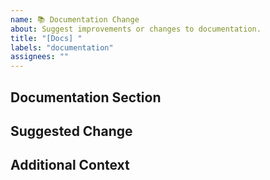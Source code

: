 ```yaml
---
name: 📚 Documentation Change
about: Suggest improvements or changes to documentation.
title: "[Docs] "
labels: "documentation"
assignees: ""
---
```


## Documentation Section

<!-- What part of the docs needs improvement? -->

## Suggested Change

<!-- What do you suggest should be changed or added? -->

## Additional Context

<!-- Add any other context, screenshots, or references. -->
